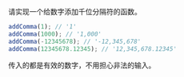 请实现一个给数字添加千位分隔符的函数。

```js
addComma(1); // '1'
addComma(1000); // '1,000'
addComma(-12345678); // '-12,345,678'
addComma(12345678.12345); // '12,345,678.12345'
```

传入的都是有效的数字，不用担心非法的输入。
